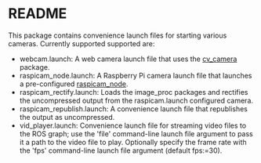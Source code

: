 # README #

This package contains convenience launch files for starting various cameras.
Currently supported supported are:

* webcam.launch: A web camera launch file that uses the [cv\_camera](http://wiki.ros.org/cv_camera) package.
* raspicam\_node.launch: A Raspberry Pi camera launch file that launches a pre-configured [raspicam\_node](https://github.com/fpasteau/raspicam_node).
* raspicam\_rectify.launch: Loads the image\_proc packages and rectifies the uncompressed output from the raspicam.launch configured camera.
* raspicam\_republish.launch: A convenience launch file that republishes the output as uncompressed.
* vid\_player.launch: Convenience launch file for streaming video files to the ROS graph; use the 'file' command-line launch file argument to pass it a path to the video file to play. Optionally specify the frame rate with the 'fps' command-line launch file argument (default fps:=30).
